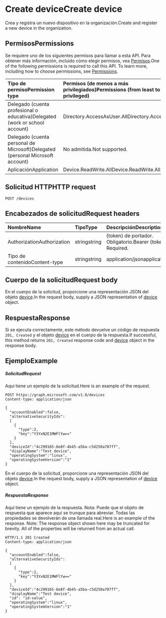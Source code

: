 # <a name="create-device"></a><span data-ttu-id="8598a-101">Create device</span><span class="sxs-lookup"><span data-stu-id="8598a-101">Create device</span></span>

<span data-ttu-id="8598a-102">Crea y registra un nuevo dispositivo en la organización.</span><span class="sxs-lookup"><span data-stu-id="8598a-102">Create and register a new device in the organization.</span></span>

## <a name="permissions"></a><span data-ttu-id="8598a-103">Permisos</span><span class="sxs-lookup"><span data-stu-id="8598a-103">Permissions</span></span>
<span data-ttu-id="8598a-p101">Se requiere uno de los siguientes permisos para llamar a esta API. Para obtener más información, incluido cómo elegir permisos, vea [Permisos](../../../concepts/permissions_reference.md).</span><span class="sxs-lookup"><span data-stu-id="8598a-p101">One of the following permissions is required to call this API. To learn more, including how to choose permissions, see [Permissions](../../../concepts/permissions_reference.md).</span></span>


|<span data-ttu-id="8598a-106">Tipo de permiso</span><span class="sxs-lookup"><span data-stu-id="8598a-106">Permission type</span></span>      | <span data-ttu-id="8598a-107">Permisos (de menos a más privilegiados)</span><span class="sxs-lookup"><span data-stu-id="8598a-107">Permissions (from least to most privileged)</span></span>              |
|:--------------------|:---------------------------------------------------------|
|<span data-ttu-id="8598a-108">Delegado (cuenta profesional o educativa)</span><span class="sxs-lookup"><span data-stu-id="8598a-108">Delegated (work or school account)</span></span> | <span data-ttu-id="8598a-109">Directory.AccessAsUser.All</span><span class="sxs-lookup"><span data-stu-id="8598a-109">Directory.AccessAsUser.All</span></span>    |
|<span data-ttu-id="8598a-110">Delegado (cuenta personal de Microsoft)</span><span class="sxs-lookup"><span data-stu-id="8598a-110">Delegated (personal Microsoft account)</span></span> | <span data-ttu-id="8598a-111">No admitida.</span><span class="sxs-lookup"><span data-stu-id="8598a-111">Not supported.</span></span>    |
|<span data-ttu-id="8598a-112">Aplicación</span><span class="sxs-lookup"><span data-stu-id="8598a-112">Application</span></span> | <span data-ttu-id="8598a-113">Device.ReadWrite.All</span><span class="sxs-lookup"><span data-stu-id="8598a-113">Device.ReadWrite.All</span></span> |

## <a name="http-request"></a><span data-ttu-id="8598a-114">Solicitud HTTP</span><span class="sxs-lookup"><span data-stu-id="8598a-114">HTTP request</span></span>
<!-- { "blockType": "ignored" } -->
```http
POST /devices

```
## <a name="request-headers"></a><span data-ttu-id="8598a-115">Encabezados de solicitud</span><span class="sxs-lookup"><span data-stu-id="8598a-115">Request headers</span></span>
| <span data-ttu-id="8598a-116">Nombre</span><span class="sxs-lookup"><span data-stu-id="8598a-116">Name</span></span>       | <span data-ttu-id="8598a-117">Tipo</span><span class="sxs-lookup"><span data-stu-id="8598a-117">Type</span></span> | <span data-ttu-id="8598a-118">Descripción</span><span class="sxs-lookup"><span data-stu-id="8598a-118">Description</span></span>|
|:---------------|:--------|:----------|
| <span data-ttu-id="8598a-119">Authorization</span><span class="sxs-lookup"><span data-stu-id="8598a-119">Authorization</span></span>  | <span data-ttu-id="8598a-120">string</span><span class="sxs-lookup"><span data-stu-id="8598a-120">string</span></span>  | <span data-ttu-id="8598a-p102">{token} de portador. Obligatorio.</span><span class="sxs-lookup"><span data-stu-id="8598a-p102">Bearer {token}. Required.</span></span> |
| <span data-ttu-id="8598a-123">Tipo de contenido</span><span class="sxs-lookup"><span data-stu-id="8598a-123">Content-type</span></span> | <span data-ttu-id="8598a-124">string</span><span class="sxs-lookup"><span data-stu-id="8598a-124">string</span></span> | <span data-ttu-id="8598a-125">application/json</span><span class="sxs-lookup"><span data-stu-id="8598a-125">application/json</span></span> |

## <a name="request-body"></a><span data-ttu-id="8598a-126">Cuerpo de la solicitud</span><span class="sxs-lookup"><span data-stu-id="8598a-126">Request body</span></span>
<span data-ttu-id="8598a-127">En el cuerpo de la solicitud, proporcione una representación JSON del objeto [device](../resources/device.md).</span><span class="sxs-lookup"><span data-stu-id="8598a-127">In the request body, supply a JSON representation of [device](../resources/device.md) object.</span></span>

## <a name="response"></a><span data-ttu-id="8598a-128">Respuesta</span><span class="sxs-lookup"><span data-stu-id="8598a-128">Response</span></span>

<span data-ttu-id="8598a-129">Si se ejecuta correctamente, este método devuelve un código de respuesta `201, Created` y el objeto [device](../resources/device.md) en el cuerpo de la respuesta.</span><span class="sxs-lookup"><span data-stu-id="8598a-129">If successful, this method returns `201, Created` response code and [device](../resources/device.md) object in the response body.</span></span>

## <a name="example"></a><span data-ttu-id="8598a-130">Ejemplo</span><span class="sxs-lookup"><span data-stu-id="8598a-130">Example</span></span>
##### <a name="request"></a><span data-ttu-id="8598a-131">Solicitud</span><span class="sxs-lookup"><span data-stu-id="8598a-131">Request</span></span>
<span data-ttu-id="8598a-132">Aquí tiene un ejemplo de la solicitud.</span><span class="sxs-lookup"><span data-stu-id="8598a-132">Here is an example of the request.</span></span>
<!-- {
  "blockType": "request",
  "name": "create_device_from_devices"
}-->
```http
POST https://graph.microsoft.com/v1.0/devices
Content-type: application/json

{
  "accountEnabled":false,
  "alternativeSecurityIds":
  [
    {
      "type":2,
      "key":"Y3YxN2E1MWFlYw=="
    }
  ],
  "deviceId":"4c299165-6e8f-4b45-a5ba-c5d250a707ff",
  "displayName":"Test device",
  "operatingSystem":"linux",
  "operatingSystemVersion":"1"
}
```
<span data-ttu-id="8598a-133">En el cuerpo de la solicitud, proporcione una representación JSON del objeto [device](../resources/device.md).</span><span class="sxs-lookup"><span data-stu-id="8598a-133">In the request body, supply a JSON representation of [device](../resources/device.md) object.</span></span>
##### <a name="response"></a><span data-ttu-id="8598a-134">Respuesta</span><span class="sxs-lookup"><span data-stu-id="8598a-134">Response</span></span>
<span data-ttu-id="8598a-p103">Aquí tiene un ejemplo de la respuesta. Nota: Puede que el objeto de respuesta que aparece aquí se trunque para abreviar. Todas las propiedades se devolverán de una llamada real.</span><span class="sxs-lookup"><span data-stu-id="8598a-p103">Here is an example of the response. Note: The response object shown here may be truncated for brevity. All of the properties will be returned from an actual call.</span></span>
<!-- {
  "blockType": "response",
  "truncated": true,
  "@odata.type": "microsoft.graph.device"
} -->
```http
HTTP/1.1 201 Created
Content-type: application/json

{
  "accountEnabled":false,
  "alternativeSecurityIds":
  [
    {
      "type":2,
      "key":"Y3YxN2E1MWFlYw=="
    }
  ],
  "deviceId":"4c299165-6e8f-4b45-a5ba-c5d250a707ff",
  "displayName":"Test device",
  "id": "id-value",
  "operatingSystem":"linux",
  "operatingSystemVersion":"1"
}
```

<!-- uuid: 8fcb5dbc-d5aa-4681-8e31-b001d5168d79
2015-10-25 14:57:30 UTC -->
<!-- {
  "type": "#page.annotation",
  "description": "Create device",
  "keywords": "",
  "section": "documentation",
  "tocPath": ""
}-->
